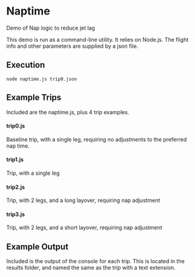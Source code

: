 # Naptime
Demo of Nap logic to reduce jet lag

This demo is run as a command-line utility.  It relies on Node.js.  The flight info and other parameters are supplied by a json file.

## Execution
```
node naptime.js trip0.json
```

## Example Trips
Included are the naptime.js, plus 4 trip examples.

#### trip0.js
Baseline trip, with a single leg, requiring no adjustments to the preferred nap time.

#### trip1.js
Trip, with a single leg

#### trip2.js
Trip, with 2 legs, and a long layover, requiring nap adjustment

#### trip3.js
Trip, with 2 legs, and a short layover, requiring nap adjustment


## Example Output
Included is the output of the console for each trip.  This is located in the results folder, and named the same as the trip with a text extension.
